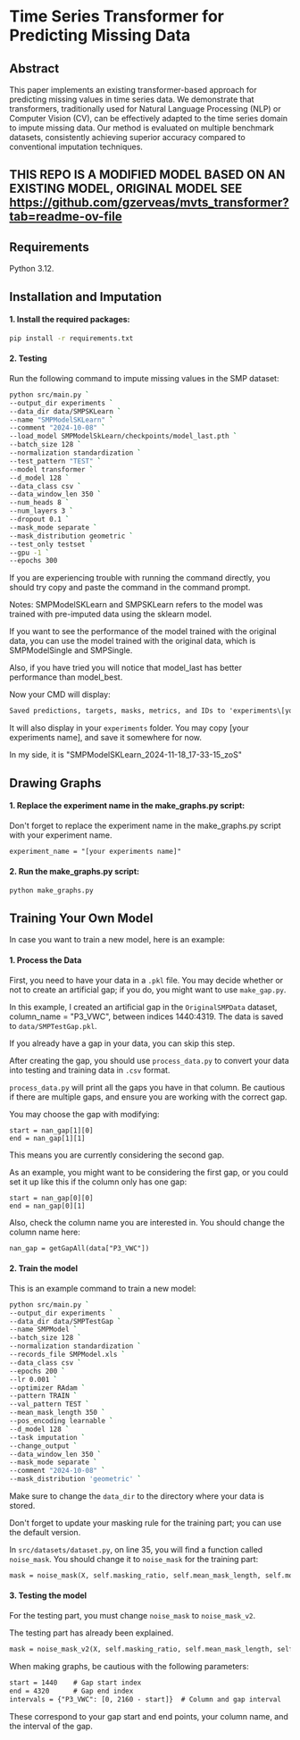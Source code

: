# Time Series Transformer for Predicting Missing Data

## Abstract

This paper implements an existing transformer-based approach for predicting missing values in time series data. We demonstrate that transformers, traditionally used for Natural Language Processing (NLP) or Computer Vision (CV), can be effectively adapted to the time series domain to impute missing data. Our method is evaluated on multiple benchmark datasets, consistently achieving superior accuracy compared to conventional imputation techniques.

## THIS REPO IS A MODIFIED MODEL BASED ON AN EXISTING MODEL, ORIGINAL MODEL SEE https://github.com/gzerveas/mvts_transformer?tab=readme-ov-file

## Requirements
Python 3.12.

## Installation and Imputation

#### 1. Install the required packages:

```bash
pip install -r requirements.txt
```
#### 2. Testing

Run the following command to impute missing values in the SMP dataset:
```bash
python src/main.py `
--output_dir experiments `
--data_dir data/SMPSKLearn `
--name "SMPModelSKLearn" `
--comment "2024-10-08" `
--load_model SMPModelSkLearn/checkpoints/model_last.pth `
--batch_size 128 `
--normalization standardization `
--test_pattern "TEST" `
--model transformer `
--d_model 128 `
--data_class csv `
--data_window_len 350 `
--num_heads 8 `
--num_layers 3 `
--dropout 0.1 `
--mask_mode separate `
--mask_distribution geometric `
--test_only testset `
--gpu -1 `
--epochs 300 
```
If you are experiencing trouble with running the command directly, you should try copy and paste the command in the command prompt.

Notes: SMPModelSKLearn and SMPSKLearn refers to the model was trained with pre-imputed data using the sklearn model. 

If you want to see the performance of the model trained with the original data, you can use the model trained with the original data, which is SMPModelSingle and SMPSingle.

Also, if you have tried you will notice that model_last has better performance than model_best.

Now your CMD will display:
```html
Saved predictions, targets, masks, metrics, and IDs to 'experiments\[your experiments name]\predictions\best_predictions.npz'                                                                                               
```
It will also display in your `experiments` folder. You may copy [your experiments name], and save it somewhere for now. 

In my side, it is "SMPModelSKLearn_2024-11-18_17-33-15_zoS"

## Drawing Graphs

#### 1. Replace the experiment name in the make_graphs.py script:

Don't forget to replace the experiment name in the make_graphs.py script with your experiment name.

```html
experiment_name = "[your experiments name]"
```

#### 2. Run the make_graphs.py script:

```bash
python make_graphs.py
```


## Training Your Own Model

In case you want to train a new model, here is an example:

#### 1. Process the Data

First, you need to have your data in a `.pkl` file. You may decide whether or not to create an artificial gap; if you do, you might want to use `make_gap.py`.

In this example, I created an artificial gap in the `OriginalSMPData` dataset, column_name = "P3_VWC", between indices 1440:4319. The data is saved to `data/SMPTestGap.pkl`.

If you already have a gap in your data, you can skip this step.

After creating the gap, you should use `process_data.py` to convert your data into testing and training data in `.csv` format.

`process_data.py` will print all the gaps you have in that column. Be cautious if there are multiple gaps, and ensure you are working with the correct gap.

You may choose the gap with modifying: 

```
start = nan_gap[1][0]
end = nan_gap[1][1]
```

This means you are currently considering the second gap.

As an example, you might want to be considering the first gap, or you could set it up like this if the column only has one gap:

```
start = nan_gap[0][0]
end = nan_gap[0][1]
```

Also, check the column name you are interested in. You should change the column name here:  
```html
nan_gap = getGapAll(data["P3_VWC"])
```

#### 2. Train the model

This is an example command to train a new model:

```bash
python src/main.py `
--output_dir experiments `
--data_dir data/SMPTestGap `
--name SMPModel `
--batch_size 128 `
--normalization standardization `
--records_file SMPModel.xls `
--data_class csv `
--epochs 200 `
--lr 0.001 `
--optimizer RAdam `
--pattern TRAIN `
--val_pattern TEST `
--mean_mask_length 350 `
--pos_encoding learnable `
--d_model 128 `
--task imputation `
--change_output `
--data_window_len 350 `
--mask_mode separate `
--comment "2024-10-08" `
--mask_distribution 'geometric' `
```

Make sure to change the `data_dir` to the directory where your data is stored.

Don't forget to update your masking rule for the training part; you can use the default version.

In `src/datasets/dataset.py`, on line 35, you will find a function called `noise_mask`. You should change it to `noise_mask` for the training part:
```html
mask = noise_mask(X, self.masking_ratio, self.mean_mask_length, self.mode, self.distribution,self.exclude_feats)  # (seq_length, feat_dim) boolean array
```

#### 3. Testing the model
For the testing part, you must change `noise_mask` to `noise_mask_v2`.

The testing part has already been explained.

```html
mask = noise_mask_v2(X, self.masking_ratio, self.mean_mask_length, self.mode, self.distribution,self.exclude_feats)  # (seq_length, feat_dim) boolean array
`````

When making graphs, be cautious with the following parameters:

```html
start = 1440    # Gap start index
end = 4320      # Gap end index
intervals = {"P3_VWC": [0, 2160 - start]}  # Column and gap interval
```
These correspond to your gap start and end points, your column name, and the interval of the gap.
